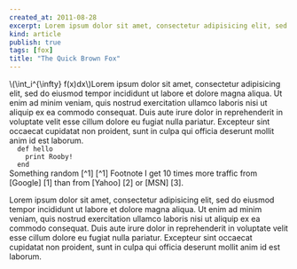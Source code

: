 ```yaml
---
created_at: 2011-08-28
excerpt: Lorem ipsum dolor sit amet, consectetur adipisicing elit, sed do eiusmod tempor incididunt ut labore et dolore magna aliqua.
kind: article
publish: true
tags: [fox]
title: "The Quick Brown Fox"
---
```

<p class="has-pullquote" data-pullquote="Testing the goodness of HTML5 pullquotes">
\(\int_i^{\infty} f(x)dx\)Lorem ipsum dolor sit amet, consectetur adipisicing elit, sed do eiusmod tempor incididunt ut labore et dolore magna aliqua. Ut enim ad minim veniam, quis nostrud exercitation ullamco laboris nisi ut aliquip ex ea commodo consequat. Duis aute irure dolor in reprehenderit in voluptate velit esse cillum dolore eu fugiat nulla pariatur. Excepteur sint occaecat cupidatat non proident, sunt in culpa qui officia deserunt mollit anim id est laborum.
<code class="ruby">
  def hello
    print Rooby!
  end
</code>
Something random [^1]
[^1] Footnote
I get 10 times more traffic from [Google] [1] than from
[Yahoo] [2] or [MSN] [3].

  [1]: http://google.com/        "Google"
  [2]: http://search.yahoo.com/  "Yahoo Search"
  [3]: http://search.msn.com/    "MSN Search"
</p>

Lorem ipsum dolor sit amet, consectetur adipisicing elit, sed do eiusmod tempor incididunt ut labore et dolore magna aliqua. Ut enim ad minim veniam, quis nostrud exercitation ullamco laboris nisi ut aliquip ex ea commodo consequat. Duis aute irure dolor in reprehenderit in voluptate velit esse cillum dolore eu fugiat nulla pariatur. Excepteur sint occaecat cupidatat non proident, sunt in culpa qui officia deserunt mollit anim id est laborum.
